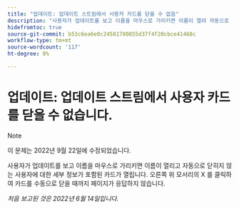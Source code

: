 ```yaml
---
title: "업데이트: 업데이트 스트림에서 사용자 카드를 닫을 수 없음"
description: "사용자가 업데이트를 보고 이름을 마우스로 가리키면 이름이 열려 자동으로 닫히지 않는 사용자에 대한 세부 정보가 포함된 카드가 열립니다. 오른쪽 위 모서리에서 X 를 클릭하여 카드를 수동으로 닫을 때까지 페이지가 응답하지 않습니다."
hidefromtoc: true
source-git-commit: b53c6ea6e0c24581780855d37f4f20cbce41468c
workflow-type: tm+mt
source-wordcount: '117'
ht-degree: 0%

---
```



# 업데이트: 업데이트 스트림에서 사용자 카드를 닫을 수 없습니다.

>[!NOTE]
>
>이 문제는 2022년 9월 22일에 수정되었습니다.

사용자가 업데이트를 보고 이름을 마우스로 가리키면 이름이 열리고 자동으로 닫히지 않는 사용자에 대한 세부 정보가 포함된 카드가 열립니다. 오른쪽 위 모서리의 X 를 클릭하여 카드를 수동으로 닫을 때까지 페이지가 응답하지 않습니다.

_처음 보고된 것은 2022년 6월 14일입니다._
